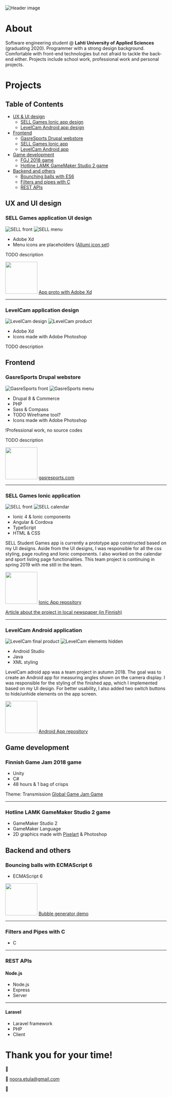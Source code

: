 ![Header image](/images/githeader.jpg "Porfolio header picture")

# About

Software engineering student @ **Lahti University of Applied Sciences** (graduating 2020). Programmer with a strong design background. Comfortable with front-end technologies but not afraid to tackle the back-end either. Projects include school work, professional work and personal projects.

# Projects

## Table of Contents

  * [UX & UI design](#UX-and-UI-design)
    * [SELL Games Ionic app design](#SELL-Games-application-UI-design)
    * [LevelCam Android app design](#LevelCam-application-design)
  * [Frontend](#Frontend)
    * [GasreSports Drupal webstore](#GasreSports-Drupal-webstore)
    * [SELL Games Ionic app](#SELL-Games-Ionic-application)
    * [LevelCam Android app](#LevelCam-Android-application)
  * [Game development](#Game-development)
    * [FGJ 2018 game](#Finnish-Game-Jam-2018-game)
    * [Hotline LAMK GameMaker Studio 2 game](#Hotline-LAMK-GameMaker-Studio-2-game)
  * [Backend and others](#Backend-and-others)
    * [Bounching balls with ES6](#Bouncing-balls-with-ECMAScript-6)
    * [Filters and pipes with C](#Filters-and-Pipes-with-C)
    * [REST APIs](#REST-APIs)

## UX and UI design

### SELL Games application UI design

![SELL front](/images/sellapp.png "SELL app front")
![SELL menu](/images/sellappmenu.png "SELL app menu")


* Adobe Xd
* Menu icons are placeholders ([Allumi icon set](https://www.xdguru.com/allumi-xd-icon-set/))

TODO description

<img src="/icons/selldesignicon.png" width="100"> [App proto with Adobe Xd](https://xd.adobe.com/view/37baeee9-8750-4816-5ff9-7b09d43cb0d1-418b/)

___

### LevelCam application design

![LevelCam design](/images/levelcam-design.jpg "LevelCam App UI design")
![LevelCam product](/images/levelcam-final.jpg "LevelCam App")

* Adobe Xd
* Icons made with Adobe Photoshop

TODO description

## Frontend

### GasreSports Drupal webstore

![GasreSports front](/images/gasrefront.png "GasreSports front")
![GasreSports menu](/images/gasremenu.png "GasreSports menu")

* Drupal 8 & Commerce
* PHP
* Sass & Compass
* TODO Wireframe tool?
* Icons made with Adobe Photoshop

!Professional work, no source codes

TODO description

<img src="/icons/gasreicon.png" width="100"> [gasresports.com](https://gasresports.com/)

___

### SELL Games Ionic application

![SELL front](/images/sellfront.png "SELL app front")
![SELL calendar](/images/sellcal.png "SELL app calendar")

* Ionic 4 & Ionic components
* Angular & Cordova
* TypeScript
* HTML & CSS

SELL Student Games app is currently a prototype app constructed based on my UI designs. Aside from the UI designs, I was responsible for all the css styling, page routing and Ionic components. I also worked on the calendar and sport listing page functionalities. This team project is continuing in spring 2019 with me still in the team.

<img src="/icons/sellicon.png" width="100"> [Ionic App repository](https://github.com/SELLgames/sellGames)

[Article about the project in local newspaper (in Finnish)](https://www.ess.fi/urheilu/Urheilu/art2498781)

___

### LevelCam Android application

![LevelCam final product](/images/levelcam-final.jpg "LevelCam App")
![LevelCam elements hidden](/images/levelcamhidden.jpg "LevelCam App buttons")

* Android Studio
* Java
* XML styling

LevelCam adroid app was a team project in autumn 2018. The goal was to create an Android app for measuring angles shown on the camera display. I was responsible for the styling of the finished app, which I implemented based on my UI design. For better usability, I also added two switch buttons to hide/unhide elements on the app screen.

<img src="/icons/levelicon.png" width="100"> [Android App repository](https://github.com/Vatupassit/levelcam)


## Game development

### Finnish Game Jam 2018 game

* Unity
* C#
* 48 hours & 1 bag of crisps

Theme: Transmission
[Global Game Jam Game](https://globalgamejam.org/2018/games/robots-mission)

___

### Hotline LAMK GameMaker Studio 2 game

* GameMaker Studio 2
* GameMaker Language
* 2D graphics made with [Pixelart](https://www.pixilart.com) & Photoshop

## Backend and others

### Bouncing balls with ECMAScript 6

* ECMAScript 6

<img src="/icons/bubbleicon.png" width="100"> [Bubble generator demo](http://niisku.lamk.fi/~Noora16008/demos/bubbles/)

___

### Filters and Pipes with C

* C

___

### REST APIs

#### Node.js 

* Node.js
* Express
* Server

___

#### Laravel

* Laravel framework
* PHP
* Client

# Thank you for your time!
:wave:

:email: noora.etula@gmail.com

:rainbow:
